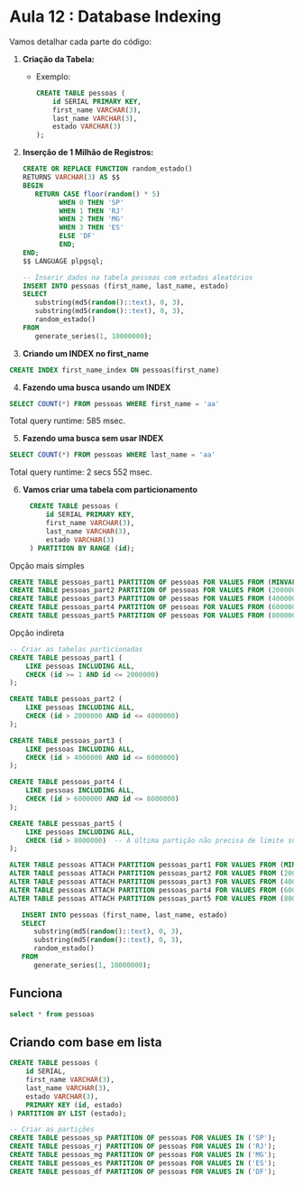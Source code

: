 # Aula 12 : Database Indexing

Vamos detalhar cada parte do código:

1. **Criação da Tabela:**
   - Exemplo:
     ```sql
     CREATE TABLE pessoas (
         id SERIAL PRIMARY KEY,
         first_name VARCHAR(3),
         last_name VARCHAR(3),
         estado VARCHAR(3)
     );
     ```

2. **Inserção de 1 Milhão de Registros:**

   ```sql
   CREATE OR REPLACE FUNCTION random_estado()
   RETURNS VARCHAR(3) AS $$
   BEGIN
      RETURN CASE floor(random() * 5)
            WHEN 0 THEN 'SP'
            WHEN 1 THEN 'RJ'
            WHEN 2 THEN 'MG'
            WHEN 3 THEN 'ES'
            ELSE 'DF'
            END;
   END;
   $$ LANGUAGE plpgsql;

   -- Inserir dados na tabela pessoas com estados aleatórios
   INSERT INTO pessoas (first_name, last_name, estado)
   SELECT 
      substring(md5(random()::text), 0, 3),
      substring(md5(random()::text), 0, 3),
      random_estado()
   FROM 
      generate_series(1, 10000000);
     ```

3. **Criando um INDEX no first_name**

```sql
CREATE INDEX first_name_index ON pessoas(first_name)
```

4. **Fazendo  uma busca usando um INDEX**

```sql
SELECT COUNT(*) FROM pessoas WHERE first_name = 'aa'
```

Total query runtime: 585 msec.

5. **Fazendo  uma busca sem usar INDEX**

```sql
SELECT COUNT(*) FROM pessoas WHERE last_name = 'aa'
```

Total query runtime: 2 secs 552 msec.

6. **Vamos criar uma tabela com particionamento**


```sql
     CREATE TABLE pessoas (
         id SERIAL PRIMARY KEY,
         first_name VARCHAR(3),
         last_name VARCHAR(3),
         estado VARCHAR(3)
     ) PARTITION BY RANGE (id);
```

Opção mais simples

```sql
CREATE TABLE pessoas_part1 PARTITION OF pessoas FOR VALUES FROM (MINVALUE) TO (2000001);
CREATE TABLE pessoas_part2 PARTITION OF pessoas FOR VALUES FROM (2000001) TO (4000001);
CREATE TABLE pessoas_part3 PARTITION OF pessoas FOR VALUES FROM (4000001) TO (6000001);
CREATE TABLE pessoas_part4 PARTITION OF pessoas FOR VALUES FROM (6000001) TO (8000001);
CREATE TABLE pessoas_part5 PARTITION OF pessoas FOR VALUES FROM (8000001) TO (MAXVALUE);
```

Opção indireta

```sql
-- Criar as tabelas particionadas
CREATE TABLE pessoas_part1 (
    LIKE pessoas INCLUDING ALL,
    CHECK (id >= 1 AND id <= 2000000)
);

CREATE TABLE pessoas_part2 (
    LIKE pessoas INCLUDING ALL,
    CHECK (id > 2000000 AND id <= 4000000)
);

CREATE TABLE pessoas_part3 (
    LIKE pessoas INCLUDING ALL,
    CHECK (id > 4000000 AND id <= 6000000)
);

CREATE TABLE pessoas_part4 (
    LIKE pessoas INCLUDING ALL,
    CHECK (id > 6000000 AND id <= 8000000)
);

CREATE TABLE pessoas_part5 (
    LIKE pessoas INCLUDING ALL,
    CHECK (id > 8000000)  -- A última partição não precisa de limite superior
);
```

```sql
ALTER TABLE pessoas ATTACH PARTITION pessoas_part1 FOR VALUES FROM (MINVALUE) TO (2000001);
ALTER TABLE pessoas ATTACH PARTITION pessoas_part2 FOR VALUES FROM (2000001) TO (4000001);
ALTER TABLE pessoas ATTACH PARTITION pessoas_part3 FOR VALUES FROM (4000001) TO (6000001);
ALTER TABLE pessoas ATTACH PARTITION pessoas_part4 FOR VALUES FROM (6000001) TO (8000001);
ALTER TABLE pessoas ATTACH PARTITION pessoas_part5 FOR VALUES FROM (8000001) TO (MAXVALUE);
```

```sql
   INSERT INTO pessoas (first_name, last_name, estado)
   SELECT 
      substring(md5(random()::text), 0, 3),
      substring(md5(random()::text), 0, 3),
      random_estado()
   FROM 
      generate_series(1, 10000000);
```

## Funciona

```sql
select * from pessoas
```


## Criando com base em lista

```sql
CREATE TABLE pessoas (
    id SERIAL,
    first_name VARCHAR(3),
    last_name VARCHAR(3),
    estado VARCHAR(3),
    PRIMARY KEY (id, estado)
) PARTITION BY LIST (estado);

-- Criar as partições
CREATE TABLE pessoas_sp PARTITION OF pessoas FOR VALUES IN ('SP');
CREATE TABLE pessoas_rj PARTITION OF pessoas FOR VALUES IN ('RJ');
CREATE TABLE pessoas_mg PARTITION OF pessoas FOR VALUES IN ('MG');
CREATE TABLE pessoas_es PARTITION OF pessoas FOR VALUES IN ('ES');
CREATE TABLE pessoas_df PARTITION OF pessoas FOR VALUES IN ('DF');
```